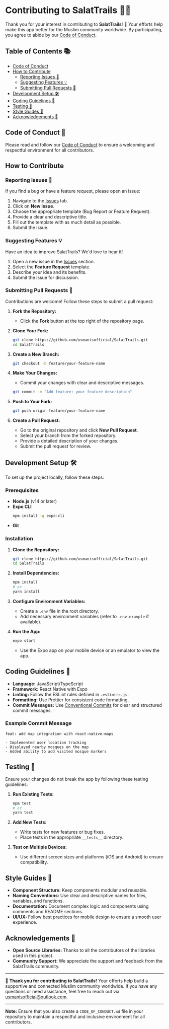 # Contributing to SalatTrails 🕌🤝

Thank you for your interest in contributing to **SalatTrails**! 🙏 Your efforts help make this app better for the Muslim community worldwide. By participating, you agree to abide by our [Code of Conduct](CODE_OF_CONDUCT.md).

## Table of Contents 📚

- [Code of Conduct](#code-of-conduct)
- [How to Contribute](#how-to-contribute)
  - [Reporting Issues 🐛](#reporting-issues)
  - [Suggesting Features 💡](#suggesting-features)
  - [Submitting Pull Requests 🤲](#submitting-pull-requests)
- [Development Setup 🛠️](#development-setup)
- [Coding Guidelines 📏](#coding-guidelines)
- [Testing 🧪](#testing)
- [Style Guides 🎨](#style-guides)
- [Acknowledgements 🙌](#acknowledgements)

## Code of Conduct 📜

Please read and follow our [Code of Conduct](CODE_OF_CONDUCT.md) to ensure a welcoming and respectful environment for all contributors.

## How to Contribute

### Reporting Issues 🐛

If you find a bug or have a feature request, please open an issue:

1. Navigate to the [Issues](https://github.com/usmanisofficial/SalatTrails/issues) tab.
2. Click on **New Issue**.
3. Choose the appropriate template (Bug Report or Feature Request).
4. Provide a clear and descriptive title.
5. Fill out the template with as much detail as possible.
6. Submit the issue.

### Suggesting Features 💡

Have an idea to improve SalatTrails? We'd love to hear it!

1. Open a new issue in the [Issues](https://github.com/usmanisofficial/SalatTrails/issues) section.
2. Select the **Feature Request** template.
3. Describe your idea and its benefits.
4. Submit the issue for discussion.

### Submitting Pull Requests 🤲

Contributions are welcome! Follow these steps to submit a pull request:

1. **Fork the Repository:**

   - Click the **Fork** button at the top right of the repository page.

2. **Clone Your Fork:**

   ```bash
   git clone https://github.com/usmanisofficial/SalatTrails.git
   cd SalatTrails
   ```

3. **Create a New Branch:**

   ```bash
   git checkout -b feature/your-feature-name
   ```

4. **Make Your Changes:**

   - Commit your changes with clear and descriptive messages.

   ```bash
   git commit -m "Add feature: your feature description"
   ```

5. **Push to Your Fork:**

   ```bash
   git push origin feature/your-feature-name
   ```

6. **Create a Pull Request:**
   - Go to the original repository and click **New Pull Request**.
   - Select your branch from the forked repository.
   - Provide a detailed description of your changes.
   - Submit the pull request for review.

## Development Setup 🛠️

To set up the project locally, follow these steps:

### Prerequisites

- **Node.js** (v14 or later)
- **Expo CLI**
  ```bash
  npm install -g expo-cli
  ```
- **Git**

### Installation

1. **Clone the Repository:**

   ```bash
   git clone https://github.com/usmanisofficial/SalatTrails.git
   cd SalatTrails
   ```

2. **Install Dependencies:**

   ```bash
   npm install
   # or
   yarn install
   ```

3. **Configure Environment Variables:**

   - Create a `.env` file in the root directory.
   - Add necessary environment variables (refer to `.env.example` if available).

4. **Run the App:**
   ```bash
   expo start
   ```
   - Use the Expo app on your mobile device or an emulator to view the app.

## Coding Guidelines 📏

- **Language:** JavaScript/TypeScript
- **Framework:** React Native with Expo
- **Linting:** Follow the ESLint rules defined in `.eslintrc.js`.
- **Formatting:** Use Prettier for consistent code formatting.
- **Commit Messages:** Use [Conventional Commits](https://www.conventionalcommits.org/) for clear and structured commit messages.

### Example Commit Message

```
feat: add map integration with react-native-maps

- Implemented user location tracking
- Displayed nearby mosques on the map
- Added ability to add visited mosque markers
```

## Testing 🧪

Ensure your changes do not break the app by following these testing guidelines:

1. **Run Existing Tests:**

   ```bash
   npm test
   # or
   yarn test
   ```

2. **Add New Tests:**

   - Write tests for new features or bug fixes.
   - Place tests in the appropriate `__tests__` directory.

3. **Test on Multiple Devices:**
   - Use different screen sizes and platforms (iOS and Android) to ensure compatibility.

## Style Guides 🎨

- **Component Structure:** Keep components modular and reusable.
- **Naming Conventions:** Use clear and descriptive names for files, variables, and functions.
- **Documentation:** Document complex logic and components using comments and README sections.
- **UI/UX:** Follow best practices for mobile design to ensure a smooth user experience.

## Acknowledgements 🙌

- **Open Source Libraries:** Thanks to all the contributors of the libraries used in this project.
- **Community Support:** We appreciate the support and feedback from the SalatTrails community.

---

🙏 **Thank you for contributing to SalatTrails!** Your efforts help build a supportive and connected Muslim community worldwide. If you have any questions or need assistance, feel free to reach out via [usmanisofficial@outlook.com](mailto:usmanisofficial@outlook.com).

---

**Note:** Ensure that you also create a `CODE_OF_CONDUCT.md` file in your repository to maintain a respectful and inclusive environment for all contributors.
